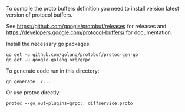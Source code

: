 To compile the proto buffers definition you need to install version latest
version of protocol buffers.

See https://github.com/google/protobuf/releases for releases and
https://developers.google.com/protocol-buffers/ for documentation.

Install the necessary go packages:

    go get -u github.com/golang/protobuf/protoc-gen-go
    go get -u google.golang.org/grpc

To generate code run in this directory:

    go generate ./...

Or use protoc directly:

    protoc --go_out=plugins=grpc:. diffservice.proto
